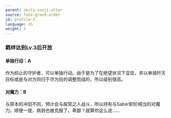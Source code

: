```yaml
---
parent: okita-souji-alter
source: fate-grand-order
id: profile-3
language: zh
weight: 3
---
```


### 羁绊达到Lv.3后开放

#### 单独行动：A

作为抑止的守护者，可以单独行动。由于是为了在绝望状况下显现，并以单骑歼灭目标或是与对方同归于尽为目的调整而成的，所以级别很高。

#### 对魔力：B

与原本的冲田不同，预计会与超常之人战斗，所以持有与Saber职阶相当的对魔力。顺便一提，病弱也被克服了。卑鄙？就算你这么说……
